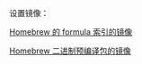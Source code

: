 设置镜像：

[Homebrew 的 formula 索引的镜像](https://mirror.tuna.tsinghua.edu.cn/help/homebrew/)

[Homebrew 二进制预编译包的镜像](https://mirrors.tuna.tsinghua.edu.cn/help/homebrew-bottles/)

